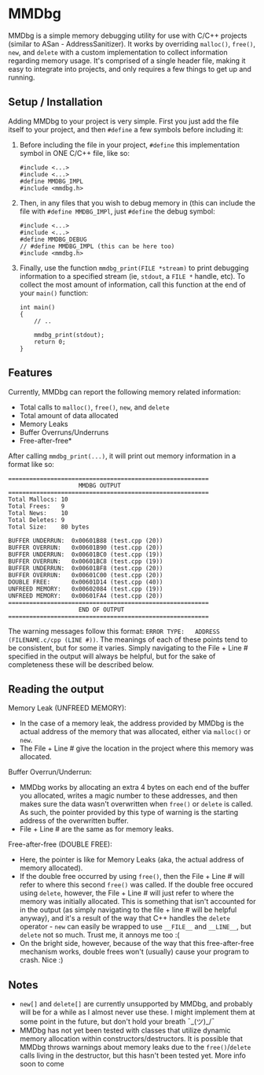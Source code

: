 # MMDbg

MMDbg is a simple memory debugging utility for use with C/C++ projects (similar to ASan - AddressSanitizer). It works by overriding `malloc()`, `free()`, `new`, and `delete` with a custom implementation to collect information regarding memory usage. It's comprised of a single header file, making it easy to integrate into projects, and only requires a few things to get up and running.


## Setup / Installation

Adding MMDbg to your project is very simple. First you just add the file itself to your project, and then `#define` a few symbols before including it:

1) Before including the file in your project, `#define` this implementation symbol in ONE C/C++ file, like so:
    
    ```
    #include <...>
    #include <...>
    #define MMDBG_IMPL
    #include <mmdbg.h>
    ```

2) Then, in any files that you wish to debug memory in (this can include the file with `#define MMDBG_IMPl`, just `#define` the debug symbol:
    
    ```
    #include <...>
    #include <...>
    #define MMDBG_DEBUG
    // #define MMDBG_IMPL (this can be here too)
    #include <mmdbg.h>
    ```

3) Finally, use the function `mmdbg_print(FILE *stream)` to print debugging information to a specified stream (ie, `stdout`, a `FILE *` handle, etc). To collect the most amount of information, call this function at the end of your `main()` function:

    ```
    int main()
    {
        // ..
        
        mmdbg_print(stdout);
        return 0;
    }
    ```


## Features

Currently, MMDbg can report the following memory related information:

* Total calls to `malloc()`, `free()`, `new`, and `delete`
* Total amount of data allocated
* Memory Leaks
* Buffer Overruns/Underruns
* Free-after-free*

After calling `mmdbg_print(...)`, it will print out memory information in a format like so:

```
=========================================================
                    MMDBG OUTPUT
=========================================================
Total Mallocs: 10
Total Frees:   9
Total News:    10
Total Deletes: 9
Total Size:    80 bytes

BUFFER UNDERRUN:  0x00601B88 (test.cpp (20))
BUFFER OVERRUN:   0x00601B90 (test.cpp (20))
BUFFER UNDERRUN:  0x00601BC0 (test.cpp (19))
BUFFER OVERRUN:   0x00601BC8 (test.cpp (19))
BUFFER UNDERRUN:  0x00601BF8 (test.cpp (20))
BUFFER OVERRUN:   0x00601C00 (test.cpp (20))
DOUBLE FREE:      0x00601D14 (test.cpp (40))
UNFREED MEMORY:   0x00602084 (test.cpp (19))
UNFREED MEMORY:   0x00601FA4 (test.cpp (20))
=========================================================
                    END OF OUTPUT
=========================================================
```

The warning messages follow this format: `ERROR TYPE:   ADDRESS (FILENAME.c/cpp (LINE #))`. The meanings of each of these points tend to be consistent, but for some it varies. Simply navigating to the File + Line # specified in the output will always be helpful, but for the sake of completeness these will be described below.


## Reading the output

Memory Leak (UNFREED MEMORY):

* In the case of a memory leak, the address provided by MMDbg is the actual address of the memory that was allocated, either via `malloc()` or `new`.
* The File + Line # give the location in the project where this memory was allocated.

Buffer Overrun/Underrun:
    
* MMDbg works by allocating an extra 4 bytes on each end of the buffer you allocated, writes a magic number to these addresses, and then makes sure the data wasn't overwritten when `free()` or `delete` is called. As such, the pointer provided by this type of warning is the starting address of the overwritten buffer.
* File + Line # are the same as for memory leaks.

Free-after-free (DOUBLE FREE):

* Here, the pointer is like for Memory Leaks (aka, the actual address of memory allocated).
* If the double free occurred by using `free()`, then the File + Line # will refer to where this second `free()` was called. If the double free occured using `delete`, however, the File + Line # will just refer to where the memory was initially allocated. This is something that isn't accounted for in the output (as simply navigating to the file + line # will be helpful anyway), and it's a result of the way that C++ handles the `delete` operator - `new` can easily be wrapped to use `__FILE__` and `__LINE__`, but `delete` not so much. Trust me, it annoys me too :(
* On the bright side, however, because of the way that this free-after-free mechanism works, double frees won't (usually) cause your program to crash. Nice :)


## Notes

* `new[]` and `delete[]` are currently unsupported by MMDbg, and probably will be for a while as I almost never use these. I might implement them at some point in the future, but don't hold your breath ¯\_(ツ)_/¯
* MMDbg has not yet been tested with classes that utilize dynamic memory allocation within constructors/destructors. It is possible that MMDbg throws warnings about memory leaks due to the `free()`/`delete` calls living in the destructor, but this hasn't been tested yet. More info soon to come
